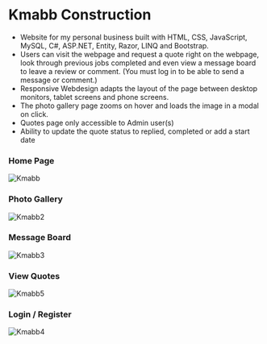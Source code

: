 # Kmabb Construction 

- Website for my personal business built with HTML, CSS, JavaScript, MySQL, C#, ASP.NET, Entity, Razor, LINQ and Bootstrap.
- Users can visit the webpage and request a quote right on the webpage, look through previous jobs completed and even view a message board to leave a review or comment. (You must log in to be able to send a message or comment.)
- Responsive Webdesign adapts the layout of the page between desktop monitors, tablet screens and phone screens.
- The photo gallery page zooms on hover and loads the image in a modal on click.
- Quotes page only accessible to Admin user(s)
- Ability to update the quote status to replied, completed or add a start date


### Home Page 

![Kmabb](https://github.com/k-mabbott/Kmabb/assets/128265569/2d55e751-828b-4a51-90d4-5a3d7ba7a9c9)

### Photo Gallery

![Kmabb2](https://github.com/k-mabbott/Kmabb/assets/128265569/593fb2c2-6658-42e0-a997-33dc2dfd98a9)

### Message Board 

![Kmabb3](https://github.com/k-mabbott/Kmabb/assets/128265569/52422665-7f17-4b7b-9d16-d840da73e6ff)

### View Quotes

![Kmabb5](https://github.com/k-mabbott/Kmabb/assets/128265569/51b0c26c-48a9-41a6-823c-cc83297b2521)

### Login / Register

![Kmabb4](https://github.com/k-mabbott/Kmabb/assets/128265569/4df26dd9-d0b5-400c-a2e2-c4acaafff63e)

